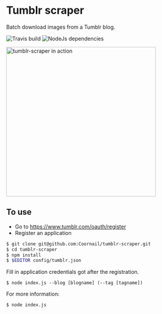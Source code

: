 Tumblr scraper
==============
Batch download images from a Tumblr blog.

<img src="https://travis-ci.org/Coornail/tumblr-scraper.svg?branch=master" alt="Travis build" />&nbsp;<img src="https://david-dm.org/coornail/tumblr-scraper.png" alt="NodeJs dependencies" />

<img src="https://i.imgur.com/n4Ep1c3.png" alt="tumblr-scraper in action" width="400px" />

To use
------
* Go to https://www.tumblr.com/oauth/register
* Register an application

```sh
$ git clone git@github.com:Coornail/tumblr-scraper.git
$ cd tumblr-scraper
$ npm install
$ $EDITOR config/tumblr.json
```
Fill in application credentials got after the registration.

```
$ node index.js --blog [blogname] (--tag [tagname])
```

For more information:
```sh
$ node index.js
```
